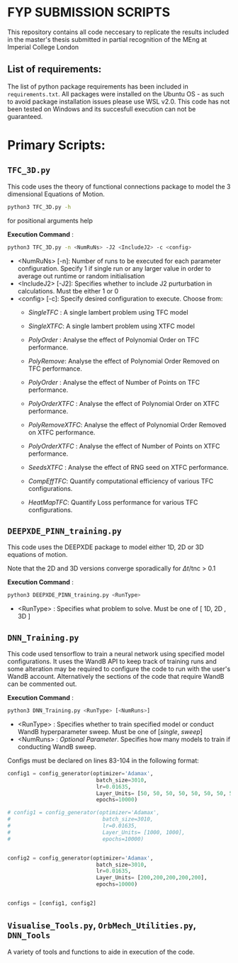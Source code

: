 # FYP SUBMISSION SCRIPTS
This repository contains all code neccesary to replicate the results included in the master's thesis submitted in partial recognition of the MEng at Imperial College London

## List of requirements:
The list of python package requirements has been included in `requirements.txt`. All packages were installed on the Ubuntu OS - as such to avoid package installation issues please use WSL v2.0. This code has not been tested on Windows and its succesfull execution can not be guaranteed.

# Primary Scripts:

## `TFC_3D.py`
This code uses the theory of functional connections package to model the 3 dimensional Equations of Motion. 

```bash
python3 TFC_3D.py -h
```
for positional arguments help

**Execution Command** : 
```bash 
python3 TFC_3D.py -n <NumRuNs> -J2 <IncludeJ2> -c <config>
```` 
  - <NumRuNs\>   [\-n]: Number of runs to be executed for each parameter configuration. Specify 1 if single run or any larger value in order to average out runtime or random initialisation
  - <IncludeJ2\> [\-J2]: Specifies whether to include J2 purturbation in calculations. Must tbe either 1 or 0
  - <config\>    [\-c]: Specify desired configuration to execute. Choose from:
      - _SingleTFC_ : A single lambert problem using TFC model
      - _SingleXTFC_: A single lambert problem using XTFC model
     
      - _PolyOrder_ : Analyse the effect of Polynomial Order on TFC performance.      
      - _PolyRemove_: Analyse the effect of Polynomial Order Removed on TFC performance.
      - _PolyOrder_ : Analyse the effect of Number of Points on TFC performance.  
    
      - _PolyOrderXTFC_ : Analyse the effect of Polynomial Order on XTFC performance.      
      - _PolyRemoveXTFC_: Analyse the effect of Polynomial Order Removed on XTFC performance.
      - _PolyOrderXTFC_ : Analyse the effect of Number of Points on XTFC performance.

      - _SeedsXTFC_ : Analyse the effect of RNG seed on XTFC performance.
      - _CompEffTFC_: Quantify computational efficiency of various TFC configurations.
      - _HeatMapTFC_: Quantify Loss performance for various TFC configurations.

## `DEEPXDE_PINN_training.py`
This code uses the DEEPXDE package to model either 1D, 2D or 3D equations of motion.

Note that the 2D and 3D versions converge sporadically for $\Delta t$/tnc \> 0.1

**Execution Command** : 
```bash 
python3 DEEPXDE_PINN_training.py <RunType>
```
  - \<RunType\> : Specifies what problem to solve. Must be one of [ 1D, 2D , 3D ]

## `DNN_Training.py`
  This code used tensorflow to train a neural network using specified model configurations. It uses the WandB API to keep track of training runs and some alteration may be required to configure the code to run with the user's WandB account. Alternatively the sections of the code that require WandB can be commented out. 
  
 **Execution Command** : 
```bash 
python3 DNN_Training.py <RunType> [<NumRuns>]
```

  - \<RunType\> : Specifies whether to train specified model or conduct WandB hyperparameter sweep. Must be one of [_single_, _sweep_]
  - \<NumRuns\> : _Optional Parameter_. Specifies how many models to train if conducting WandB sweep. 

Configs must be declared on lines 83-104 in the following format:
```python
config1 = config_generator(optimizer='Adamax',
                            batch_size=3010,    
                            lr=0.01635, 
                            Layer_Units= [50, 50, 50, 50, 50, 50, 50, 50],
                            epochs=10000)

# config1 = config_generator(optimizer='Adamax',
#                             batch_size=3010,    
#                             lr=0.01635, 
#                             Layer_Units= [1000, 1000],
#                             epochs=10000)


config2 = config_generator(optimizer='Adamax',
                            batch_size=3010,
                            lr=0.01635, 
                            Layer_Units= [200,200,200,200,200],
                            epochs=10000)


configs = [config1, config2]
```
## `Visualise_Tools.py`,  `OrbMech_Utilities.py`, `DNN_Tools`
A variety of tools and functions to aide in execution of the code. 
